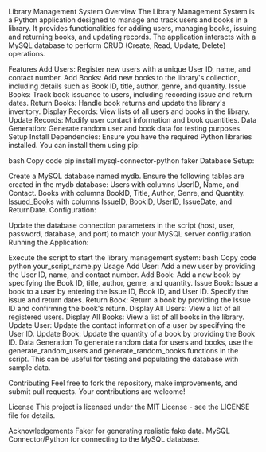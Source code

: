 Library Management System
Overview
The Library Management System is a Python application designed to manage and track users and books in a library. It provides functionalities for adding users, managing books, issuing and returning books, and updating records. The application interacts with a MySQL database to perform CRUD (Create, Read, Update, Delete) operations.

Features
Add Users: Register new users with a unique User ID, name, and contact number.
Add Books: Add new books to the library's collection, including details such as Book ID, title, author, genre, and quantity.
Issue Books: Track book issuance to users, including recording issue and return dates.
Return Books: Handle book returns and update the library's inventory.
Display Records: View lists of all users and books in the library.
Update Records: Modify user contact information and book quantities.
Data Generation: Generate random user and book data for testing purposes.
Setup
Install Dependencies: Ensure you have the required Python libraries installed. You can install them using pip:

bash
Copy code
pip install mysql-connector-python faker
Database Setup:

Create a MySQL database named mydb.
Ensure the following tables are created in the mydb database:
Users with columns UserID, Name, and Contact.
Books with columns BookID, Title, Author, Genre, and Quantity.
Issued_Books with columns IssueID, BookID, UserID, IssueDate, and ReturnDate.
Configuration:

Update the database connection parameters in the script (host, user, password, database, and port) to match your MySQL server configuration.
Running the Application:

Execute the script to start the library management system:
bash
Copy code
python your_script_name.py
Usage
Add User: Add a new user by providing the User ID, name, and contact number.
Add Book: Add a new book by specifying the Book ID, title, author, genre, and quantity.
Issue Book: Issue a book to a user by entering the Issue ID, Book ID, and User ID. Specify the issue and return dates.
Return Book: Return a book by providing the Issue ID and confirming the book's return.
Display All Users: View a list of all registered users.
Display All Books: View a list of all books in the library.
Update User: Update the contact information of a user by specifying the User ID.
Update Book: Update the quantity of a book by providing the Book ID.
Data Generation
To generate random data for users and books, use the generate_random_users and generate_random_books functions in the script. This can be useful for testing and populating the database with sample data.

Contributing
Feel free to fork the repository, make improvements, and submit pull requests. Your contributions are welcome!

License
This project is licensed under the MIT License - see the LICENSE file for details.

Acknowledgements
Faker for generating realistic fake data.
MySQL Connector/Python for connecting to the MySQL database.
